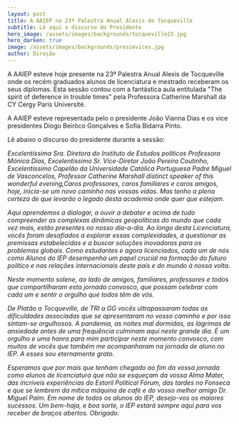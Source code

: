 ```yaml
---
layout: post
title: A AAIEP na 23ª Palestra Anual Alexis de Tocqueville
subtitle: Lê aqui o discurso do Presidente
hero_image: /assets/images/backgrounds/tocqueville23.jpg
hero_darken: true
image: /assets/images/backgrounds/presievices.jpg
author: Direção
---
```


A AAIEP esteve hoje presente na 23ª Palestra Anual Alexis de Tocqueville onde os recém graduados alunos de licenciatura e mestrado receberam os seus diplomas. Esta sessão contou com a fantástica aula entitulada "The spirit of deference in trouble times" pela Professora Catherine Marshall da CY Cergy Paris Université. 

A AAIEP esteve representada pelo o presidente João Vianna Dias e os vice presidentes Diogo Beirôco Gonçalves e Sofia Bidarra Pinto. 

Lê abaixo o discurso do presidente durante a sessão: 

 *Excelentíssima Sra. Diretora do Instituto de Estudos políticos Professora Mónica Dias, Excelentíssimo Sr. Vice-Diretor João Pereira Coutinho, Excelentíssimo Capelão da Universidade Católica Portuguesa Padre Miguel de Vasconcelos, Professor Catherine Marshall distinct speaker of this wonderful evening,Caros professores, caros familiares e caros amigos, hoje, inicia-se um novo caminho nas vossas vidas. Mas tenho a plena certeza de que levarão o legado desta academia onde quer que estejam.*
 
 *Aqui aprendemos a dialogar, a ouvir a debater e acima de tudo compreender as complexas dinâmicas geopolíticas do mundo que cada vez mais, estão presentes no nosso dia-a-dia. Ao longo desta Licenciatura, vocês foram desafiados a explorar essas complexidades, a questionar as premissas estabelecidas e a buscar soluções inovadoras para os problemas globais. Como estudantes e agora licenciados, cada um de nós como Alunos do IEP desempenha um papel crucial na formação do futuro político e nas relações internacionais deste país e do mundo à nossa volta.* 
 
 *Neste momento solene, ao lado de amigos, familiares, professores e todos que compartilharam esta jornada convosco, que possam celebrar com cada um e sentir o orgulho que todos têm de vós.*

 *De Platão a Tocqueville, de TRI a GG vocês ultrapassaram todas as dificuldades associadas que se apresentaram no vosso caminho e por isso sintam-se orgulhosos. A pandemia, as noites mal dormidas, as lágrimas de ansiedade antes de uma frequência culminam aqui neste grande dia. É um orgulho e uma honra para mim participar neste momento convosco, com muitos de vocês que também me acompanharam na jornada de aluno no IEP. A esses sou eternamente grato.* 
 
 *Esperamos que por mais que tenham chegado ao fim da vossa jornada como alunos de licenciatura que não se esqueçam da vossa Alma Mater, das incríveis experiências do Estoril Political Fórum, das tardes no Fonseca e que se lembrem da mítica máquina de café e do vosso melhor amigo Dr. Miguel Paim. Em nome de todos os alunos do IEP, desejo-vos os maiores sucessos. Um bem-haja, e boa sorte, o IEP estará sempre aqui para vos receber de braços abertos. Obrigado.*
